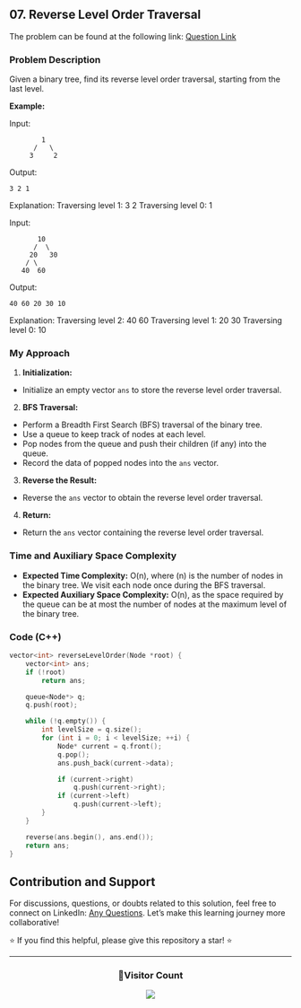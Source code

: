 ## 07. Reverse Level Order Traversal

The problem can be found at the following link: [Question Link](https://www.geeksforgeeks.org/problems/reverse-level-order-traversal/1)

### Problem Description

Given a binary tree, find its reverse level order traversal, starting from the last level.

**Example:**

Input:
```
        1
      /   \
     3     2
```
Output:
```
3 2 1
```
Explanation:
Traversing level 1: 3 2
Traversing level 0: 1

Input:
```
       10
      /  \
     20   30
    / \ 
   40  60
```
Output:
```
40 60 20 30 10
```
Explanation:
Traversing level 2: 40 60
Traversing level 1: 20 30
Traversing level 0: 10

### My Approach

1. **Initialization:**
- Initialize an empty vector `ans` to store the reverse level order traversal.

2. **BFS Traversal:**
- Perform a Breadth First Search (BFS) traversal of the binary tree.
- Use a queue to keep track of nodes at each level.
- Pop nodes from the queue and push their children (if any) into the queue.
- Record the data of popped nodes into the `ans` vector.

3. **Reverse the Result:**
- Reverse the `ans` vector to obtain the reverse level order traversal.

4. **Return:**
- Return the `ans` vector containing the reverse level order traversal.

### Time and Auxiliary Space Complexity

- **Expected Time Complexity:** O(n), where \(n\) is the number of nodes in the binary tree. We visit each node once during the BFS traversal.
- **Expected Auxiliary Space Complexity:** O(n), as the space required by the queue can be at most the number of nodes at the maximum level of the binary tree.

### Code (C++)

```cpp
vector<int> reverseLevelOrder(Node *root) {
    vector<int> ans;
    if (!root)
        return ans;

    queue<Node*> q;
    q.push(root);

    while (!q.empty()) {
        int levelSize = q.size();
        for (int i = 0; i < levelSize; ++i) {
            Node* current = q.front();
            q.pop();
            ans.push_back(current->data);

            if (current->right)
                q.push(current->right);
            if (current->left)
                q.push(current->left);
        }
    }

    reverse(ans.begin(), ans.end());
    return ans;
}
```
## Contribution and Support

For discussions, questions, or doubts related to this solution, feel free to connect on LinkedIn: [Any Questions](https://www.linkedin.com/in/het-patel-8b110525a/). Let’s make this learning journey more collaborative!

⭐ If you find this helpful, please give this repository a star! ⭐

---

<div align="center">
  <h3><b>📍Visitor Count</b></h3>
</div>

<p align="center">
  <img src="https://profile-counter.glitch.me/Hunterdii/count.svg" />
</p>
